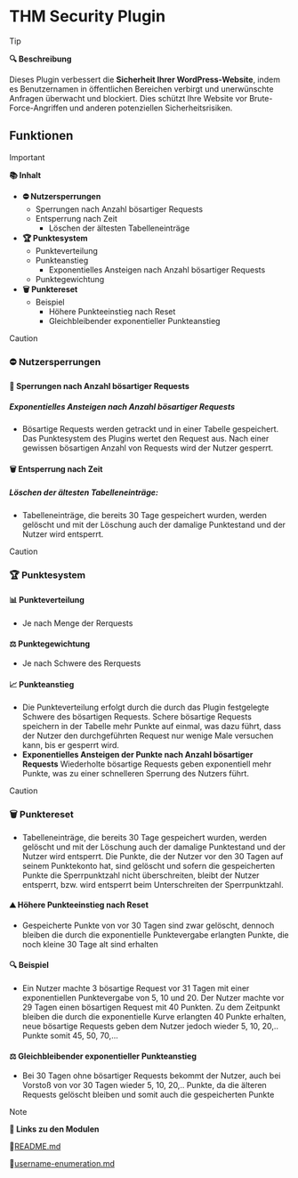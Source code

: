 # THM Security Plugin

> [!TIP]
> **🔍 Beschreibung**
> 
> Dieses Plugin verbessert die **Sicherheit Ihrer WordPress-Website**, indem es Benutzernamen in öffentlichen Bereichen verbirgt und unerwünschte Anfragen überwacht und blockiert. Dies schützt Ihre Website vor Brute-Force-Angriffen und anderen potenziellen Sicherheitsrisiken.

## Funktionen

> [!IMPORTANT]
>  **📚 Inhalt**
> 
>    - **⛔ Nutzersperrungen**
>        - Sperrungen nach Anzahl bösartiger Requests
>        - Entsperrung nach Zeit
>            - Löschen der ältesten Tabelleneinträge
>    - **🏆 Punktesystem**
>        - Punkteverteilung
>        - Punkteanstieg
>            - Exponentielles Ansteigen nach Anzahl bösartiger Requests
>        - Punktegewichtung
>    - **🗑️ Punktereset**
>         - Beispiel
>             - Höhere Punkteeinstieg nach Reset
>             - Gleichbleibender exponentieller Punkteanstieg

> [!Caution]
>
> ### ⛔ Nutzersperrungen
>    #### 🚫 Sperrungen nach Anzahl bösartiger Requests
>    ##### Exponentielles Ansteigen nach Anzahl bösartiger Requests
>    - Bösartige Requests werden getrackt und in einer Tabelle gespeichert. Das Punktesystem des Plugins wertet den Request aus. Nach einer gewissen bösartigen Anzahl von Requests wird der Nutzer gesperrt.
>    #### 🗑️ Entsperrung nach Zeit
>    ##### Löschen der ältesten Tabelleneinträge:
>    - Tabelleneinträge, die bereits 30 Tage gespeichert wurden, werden gelöscht und mit der Löschung auch der damalige Punktestand und der Nutzer wird entsperrt.


> [!Caution]
>
> ### 🏆 Punktesystem
>
>    #### 📊 Punkteverteilung
>    - Je nach Menge der Rerquests
>    #### ⚖️ Punktegewichtung
>    - Je nach Schwere des Rerquests
>
>    #### 📈 Punkteanstieg
>    - Die Punkteverteilung erfolgt durch die durch das Plugin festgelegte Schwere des bösartigen Requests. Schere bösartige Requests speichern in der Tabelle mehr Punkte auf einmal, was dazu führt, dass der Nutzer den durchgeführten Request nur wenige Male versuchen kann, bis er gesperrt wird.
>    - **Exponentielles Ansteigen der Punkte nach Anzahl bösartiger Requests**
>    Wiederholte bösartige Requests geben exponentiell mehr Punkte, was zu einer schnelleren Sperrung des Nutzers führt.

> [!Caution]
>
>  ### 🗑️ Punktereset
> 
>    - Tabelleneinträge, die bereits 30 Tage gespeichert wurden, werden gelöscht und mit der Löschung auch der damalige Punktestand und der Nutzer wird entsperrt. Die Punkte, die der Nutzer vor den 30 Tagen auf seinem Punktekonto hat, sind gelöscht und sofern die gespeicherten Punkte die Sperrpunktzahl nicht überschreiten, bleibt der Nutzer entsperrt, bzw. wird entsperrt beim Unterschreiten der Sperrpunktzahl.
>    #### ⛰️ Höhere Punkteeinstieg nach Reset
>    - Gespeicherte Punkte von vor 30 Tagen sind zwar gelöscht, dennoch bleiben die durch die exponentielle Punktevergabe erlangten Punkte, die noch kleine 30 Tage alt sind erhalten
>
>    #### 🔍 Beispiel
>    - Ein Nutzer machte 3 bösartige Request vor 31 Tagen mit einer exponentiellen Punktevergabe von 5, 10 und 20. Der Nutzer machte vor 29 Tagen einen bösartigen Request mit 40 Punkten. Zu dem Zeitpunkt bleiben die durch die exponentielle Kurve erlangten 40 Punkte erhalten, neue bösartige Requests geben dem Nutzer jedoch wieder 5, 10, 20,.. Punkte somit 45, 50, 70,...
>    #### ⚖️ Gleichbleibender exponentieller Punkteanstieg
>    - Bei 30 Tagen ohne bösartiger Requests bekommt der Nutzer, auch bei Vorstoß von vor 30 Tagen wieder 5, 10, 20,.. Punkte, da die älteren Requests gelöscht bleiben und somit auch die gespeicherten Punkte

> [!Note]
> **🧩 Links zu den Modulen**
>
>    🔗[README.md](README.md)
> 
>    🔗[username-enumeration.md](username-enumeration.md)
